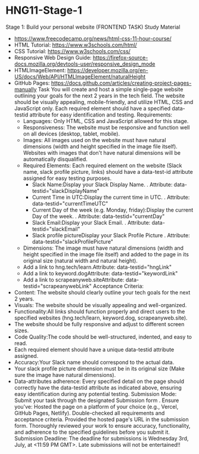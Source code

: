 # HNG11-Stage-1

Stage 1: Build your personal website (FRONTEND TASK)
Study Material
- https://www.freecodecamp.org/news/html-css-11-hour-course/
- HTML Tutorial: https://www.w3schools.com/html/
- CSS Tutorial: https://www.w3schools.com/css/
- Responsive Web Design Guide: https://firefox-source-docs.mozilla.org/devtools-user/responsive_design_mode
- HTMLImageElement: https://developer.mozilla.org/en-US/docs/Web/API/HTMLImageElement/naturalHeight
- GitHub Pages: https://docs.github.com/articles/creating-project-pages-manually
Task
You will create and host a simple single-page website outlining your goals for the next 2 years in the tech field.
The website should be visually appealing, mobile-friendly, and utilize HTML, CSS and JavaScript only.
Each required element should have a specified data-testid attribute for easy identification and testing.
Requirements:
  - Languages: Only HTML, CSS and JavaScript allowed for this stage.
  - Responsiveness: The website must be responsive and function well on all devices (desktop, tablet, mobile).
  - Images: All images used on the website must have natural dimensions (width and height specified in the image file itself). Websites with images that don't have natural dimensions will be automatically disqualified.
  - Required Elements: Each required element on the website (Slack name, slack profile picture, links) should have a data-test-id attribute assigned for easy testing purposes.
     - Slack Name:Display your Slack Display Name.
        . Attribute: data-testid="slackDisplayName"
     - Current Time in UTC:Display the current time in UTC.
        . Attribute: data-testid="currentTimeUTC"
     - Current Day of the week (e.g. Monday, friday):Display the current Day of the week.
        . Attribute: data-testid="currentDay"
     - Slack Email:Display your Slack Email.
        . Attribute: data-testid="slackEmail"
     - Slack profile pictureDisplay your Slack Profile Picture
       . Attribute: data-testid="slackProfilePicture"
  - Dimensions: The image must have natural dimensions (width and height specified in the image file itself) and added to the page in its original size (natural width and natural height).
  - Add a link to hng.tech/learn.Attribute: data-testid="hngLink"
  - Add a link to keyword.dogAttribute: data-testid="keywordLink"
  - Add a link to scrapeanyweb.siteAttribute: data-testid="scrapeanywebLink"
Acceptance Criteria:
- Content: The website should clearly outline your tech goals for the next 2 years.
- Visuals: The website should be visually appealing and well-organized.
- Functionality:All links should function properly and direct users to the specified websites (hng.tech/learn, keyword.dog, scrapeanyweb.site).
- The website should be fully responsive and adjust to different screen sizes.
- Code Quality:The code should be well-structured, indented, and easy to read.
- Each required element should have a unique data-testid attribute assigned.
- Accuracy:Your Slack name should correspond to the actual data.
- Your slack profile picture dimension must be in its original size (Make sure the image have natural dimensions).
- Data-attributes adherence: Every specified detail on the page should correctly have the data-testid attribute as indicated above, ensuring easy identification during any potential testing.
Submission Mode:
Submit your task through the designated Submission form  . Ensure you've:
Hosted the page on a platform of your choice (e.g., Vercel, GitHub Pages, Netlify).
Double-checked all requirements and acceptance criteria.
Provided the hosted page's URL in the submission form.
Thoroughly reviewed your work to ensure accuracy, functionality, and adherence to the specified guidelines before you submit it.
Submission Deadline:
The deadline for submissions is Wednesday 3rd, July, at <11:59 PM GMT>. Late submissions will not be entertained!!
